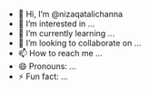 - 👋 Hi, I’m @nizaqatalichanna
- 👀 I’m interested in ...
- 🌱 I’m currently learning ...
- 💞️ I’m looking to collaborate on ...
- 📫 How to reach me ...
- 😄 Pronouns: ...
- ⚡ Fun fact: ...

<!---
nizaqatalichanna/nizaqatalichanna is a ✨ special ✨ repository because its `README.md` (this file) appears on your GitHub profile.
You can click the Preview link to take a look at your changes.
--->
